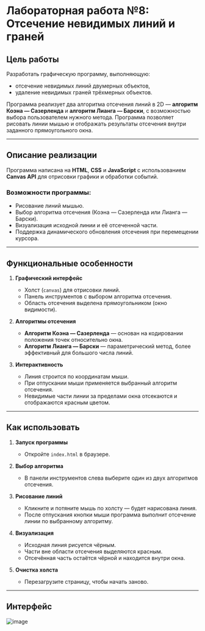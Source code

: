 # Лабораторная работа №8: Отсечение невидимых линий и граней

## Цель работы

Разработать графическую программу, выполняющую:
- отсечение невидимых линий двумерных объектов,
- удаление невидимых граней трёхмерных объектов.

Программа реализует два алгоритма отсечения линий в 2D — **алгоритм Коэна — Сазерленда** и **алгоритм Лианга — Барски**, с возможностью выбора пользователем нужного метода. Программа позволяет рисовать линии мышью и отображать результаты отсечения внутри заданного прямоугольного окна.

---

## Описание реализации

Программа написана на **HTML**, **CSS** и **JavaScript** с использованием **Canvas API** для отрисовки графики и обработки событий.

### Возможности программы:
- Рисование линий мышью.
- Выбор алгоритма отсечения (Коэна — Сазерленда или Лианга — Барски).
- Визуализация исходной линии и её отсеченной части.
- Поддержка динамического обновления отсечения при перемещении курсора.

---

## Функциональные особенности

1. **Графический интерфейс**
   - Холст (`canvas`) для отрисовки линий.
   - Панель инструментов с выбором алгоритма отсечения.
   - Область отсечения выделена прямоугольником (окно видимости).

2. **Алгоритмы отсечения**
   - **Алгоритм Коэна — Сазерленда** — основан на кодировании положения точек относительно окна.
   - **Алгоритм Лианга — Барски** — параметрический метод, более эффективный для большого числа линий.

3. **Интерактивность**
   - Линия строится по координатам мыши.
   - При отпускании мыши применяется выбранный алгоритм отсечения.
   - Невидимые части линии за пределами окна отсекаются и отображаются красным цветом.

---

## Как использовать

1. **Запуск программы**
   - Откройте `index.html` в браузере.

2. **Выбор алгоритма**
   - В панели инструментов слева выберите один из двух алгоритмов отсечения.

3. **Рисование линий**
   - Кликните и потяните мышь по холсту — будет нарисована линия.
   - После отпускания кнопки мыши программа выполнит отсечение линии по выбранному алгоритму.

4. **Визуализация**
   - Исходная линия рисуется чёрным.
   - Части вне области отсечения выделяются красным.
   - Отсечённая часть остаётся чёрной и находится внутри окна.

5. **Очистка холста**
   - Перезагрузите страницу, чтобы начать заново.

---

## Интерфейс
![image](https://github.com/user-attachments/assets/a89e66d9-b9e6-4b75-88ea-d1f08451168b)

